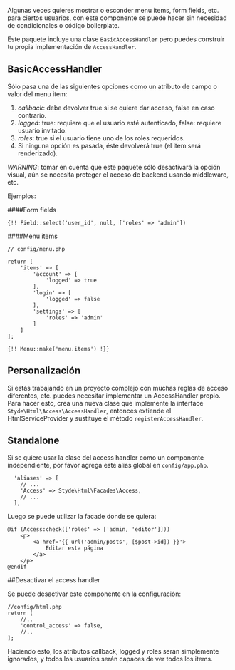 Algunas veces quieres mostrar o esconder menu items, form fields, etc. para ciertos usuarios, con este componente se puede hacer sin necesidad de condicionales o código boilerplate.

Este paquete incluye una clase `BasicAccessHandler` pero puedes construir tu propia implementación de `AccessHandler`.

## BasicAccessHandler

Sólo pasa una de las siguientes opciones como un atributo de campo o valor del menu item:

1. *callback*: debe devolver true si se quiere dar acceso, false en caso contrario.
2. *logged*: true: requiere que el usuario esté autenticado, false: requiere usuario invitado.
3. *roles*: true si el usuario tiene uno de los roles requeridos.
4. Si ninguna opción es pasada, éste devolverá true (el item será renderizado).

*WARNING*: tomar en cuenta que este paquete sólo desactivará la opción visual, aún se necesita proteger el acceso de backend usando middleware, etc.

Ejemplos: 

####Form fields

`{!! Field::select('user_id', null, ['roles' => 'admin'])`

####Menu items

```
// config/menu.php

return [
    'items' => [
        'account' => [
            'logged' => true
        ],
        'login' => [
            'logged' => false
        ],
        'settings' => [
            'roles' => 'admin'
        ]
    ]
];
```
     
`{!! Menu::make('menu.items') !}}`
     
## Personalización

Si estás trabajando en un proyecto complejo con muchas reglas de acceso diferentes, etc. puedes necesitar implementar un  AccessHandler propio. Para hacer esto, crea una nueva clase que implemente la interface `Styde\Html\Access\AccessHandler`, entonces extiende el HtmlServiceProvider y sustituye el método `registerAccessHandler`.

## Standalone

Si se quiere usar la clase del access handler como un componente independiente, por favor agrega este alias global en `config/app.php`.

```
  'aliases' => [
    // ...
    'Access' => Styde\Html\Facades\Access,
    // ...
  ],
```

Luego se puede utilizar la facade donde se quiera:

```
@if (Access:check(['roles' => ['admin, 'editor']]))
    <p>
        <a href='{{ url('admin/posts', [$post->id]) }}'>
            Editar esta página
        </a>
    </p>
@endif
```

##Desactivar el access handler

Se puede desactivar este componente en la configuración:

```
//config/html.php
return [
    //..
    'control_access' => false,
    //..
];
```

Haciendo esto, los atributos callback, logged y roles serán simplemente ignorados, y todos los usuarios serán capaces de ver todos los items.
